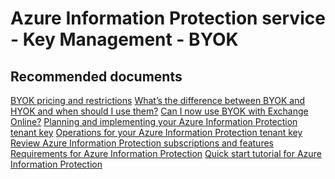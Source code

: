 <properties
	pageTitle="Azure Information Service - Key Management - BYOK"
	description="Azure Information Service - Key Management - BYOK"
	service="microsoft.aip"
	resource="aip"
	authors="orbarak-ms"
	ms.author="orbarak"
	articleId="Key_MGMT_BYOK"
	displayOrder=""
	selfHelpType="generic"
	supportTopicIds="32584333"
	resourceTags=""
	productPesIds="14997"
	cloudEnvironments="public"
/>

# Azure Information Protection service - Key Management - BYOK

## **Recommended documents**

[BYOK pricing and restrictions](https://docs.microsoft.com/azure/information-protection/byok-price-restrictions)
[What’s the difference between BYOK and HYOK and when should I use them?](https://docs.microsoft.com/azure/information-protection/faqs-rms#whats-the-difference-between-byok-and-hyok-and-when-should-i-use-them)
[Can I now use BYOK with Exchange Online?](https://docs.microsoft.com/azure/information-protection/faqs-rms#can-i-now-use-byok-with-exchange-online)
[Planning and implementing your Azure Information Protection tenant key](https://docs.microsoft.com/azure/information-protection/plan-implement-tenant-key)
[Operations for your Azure Information Protection tenant key](https://docs.microsoft.com/azure/information-protection/operations-tenant-key)
[Review Azure Information Protection subscriptions and features](https://azure.microsoft.com/pricing/details/information-protection)
[Requirements for Azure Information Protection](https://docs.microsoft.com/azure/information-protection/get-started/requirements)
[Quick start tutorial for Azure Information Protection](https://docs.microsoft.com/azure/information-protection/get-started/infoprotect-quick-start-tutorial)
